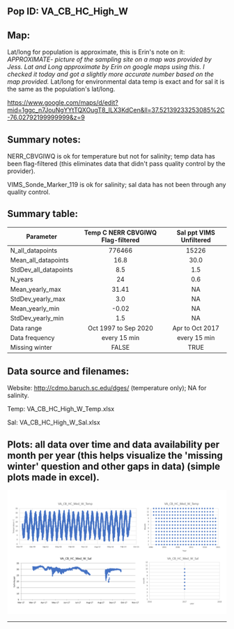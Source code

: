 ## Pop ID: VA_CB_HC_High_W

## Map:

Lat/long for population is approximate, this is Erin's note on it: *APPROXIMATE- picture of the sampling site on a map was provided by Jess. Lat and Long approximate by Erin on google maps using this. I checked it today and got a slightly more accurate number based on the map provided.*
Lat/long for environmental data temp is exact and for sal it is the same as the population's lat/long.

https://www.google.com/maps/d/edit?mid=1ggc_n7JouNgYYtTQXOugT8_ILX3KdCen&ll=37.52139233253085%2C-76.02792199999999&z=9

## Summary notes:

NERR_CBVGIWQ is ok for temperature but not for salinity; temp data has been flag-filtered (this eliminates data that didn't pass quality control by the provider).

VIMS_Sonde_Marker_119 is ok for salinity; sal data has not been through any quality control.


## Summary table:

| Parameter             | Temp C NERR CBVGIWQ Flag-filtered | Sal ppt VIMS Unfiltered |
| ----------------------| :-------------------------------: | :---------------------: |
| N_all_datapoints      |                776466             |             15226       |
| Mean_all_datapoints   |                16.8               |             30.0        |
| StdDev_all_datapoints |                  8.5              |               1.5       |
| N_years               |                  24               |             0.6         |
| Mean_yearly_max       |                31.41              |             NA          |
| StdDev_yearly_max     |                 3.0               |             NA          |
| Mean_yearly_min       |                  -0.02            |             NA          |
| StdDev_yearly_min     |                 1.5               |             NA          |
| Data range            |            Oct 1997 to Sep 2020   |        Apr to Oct 2017  |
| Data frequency        |             every 15 min          |           every 15 min  |
| Missing winter        |                   FALSE           |             TRUE        |


## Data source and filenames:

Website: http://cdmo.baruch.sc.edu/dges/ (temperature only); NA for salinity.

Temp: VA_CB_HC_High_W_Temp.xlsx

Sal: VA_CB_HC_High_W_Sal.xlsx

## Plots: all data over time and data availability per month per year (this helps visualize the 'missing winter' question and other gaps in data) (simple plots made in excel).

![VA_CB_HC_High_W_summary_plots](../img/VA_CB_HC_Med_W_summary_plots.png)



---
